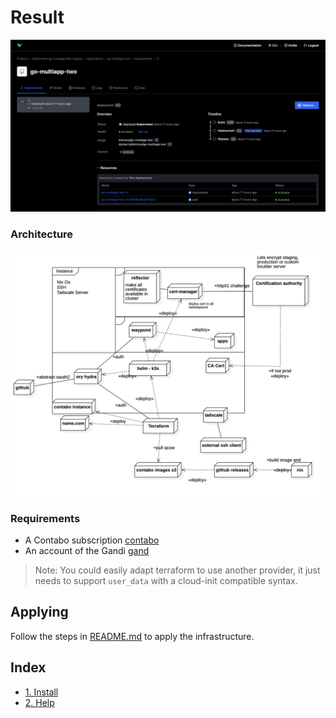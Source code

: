 # Result

![result](images/result.png)

### Architecture

![archi](images/archi.jpg)

### Requirements

- A Contabo subscription [contabo](https://contabo.com)
- An account of the Gandi [gand](https://gandi.net)

> Note: You could easily adapt terraform to use another provider, it just needs to support `user_data` with a cloud-init compatible syntax.

## Applying

Follow the steps in [README.md](https://github.com/loic-roux-404/kube-paas/blob/main/README.md) to apply the infrastructure.

## Index

- [1. Install](1-install.md)
- [2. Help](2-help.md)
